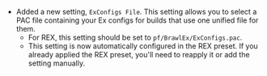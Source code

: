 - Added a new setting, `ExConfigs File`. This setting allows you to select a PAC file containing your Ex configs for builds that use one unified file for them.
	- For REX, this setting should be set to `pf/BrawlEx/ExConfigs.pac`.
	- This setting is now automatically configured in the REX preset. If you already applied the REX preset, you'll need to reapply it or add the setting manually.